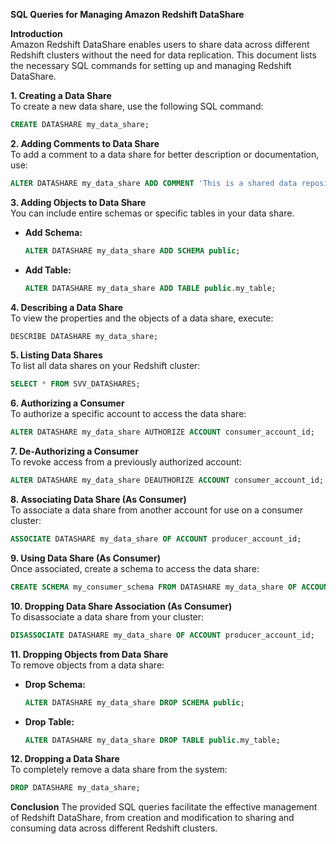 **SQL Queries for Managing Amazon Redshift DataShare**

**Introduction**</br>
Amazon Redshift DataShare enables users to share data across different Redshift clusters without the need for data replication. This document lists the necessary SQL commands for setting up and managing Redshift DataShare.

**1. Creating a Data Share** </br>
To create a new data share, use the following SQL command:

```sql
CREATE DATASHARE my_data_share;
```

**2. Adding Comments to Data Share** </br>
To add a comment to a data share for better description or documentation, use:

```sql
ALTER DATASHARE my_data_share ADD COMMENT 'This is a shared data repository';
```

**3. Adding Objects to Data Share** </br>
You can include entire schemas or specific tables in your data share.

- **Add Schema:**</br>
  ```sql
  ALTER DATASHARE my_data_share ADD SCHEMA public;
  ```
- **Add Table:**
  ```sql
  ALTER DATASHARE my_data_share ADD TABLE public.my_table;
  ```

**4. Describing a Data Share** </br>
To view the properties and the objects of a data share, execute:

```sql
DESCRIBE DATASHARE my_data_share;
```

**5. Listing Data Shares** </br>
To list all data shares on your Redshift cluster:

```sql
SELECT * FROM SVV_DATASHARES;
```

**6. Authorizing a Consumer** </br>
To authorize a specific account to access the data share:

```sql
ALTER DATASHARE my_data_share AUTHORIZE ACCOUNT consumer_account_id;
```

**7. De-Authorizing a Consumer** </br>
To revoke access from a previously authorized account:

```sql
ALTER DATASHARE my_data_share DEAUTHORIZE ACCOUNT consumer_account_id;
```

**8. Associating Data Share (As Consumer)** </br>
To associate a data share from another account for use on a consumer cluster:

```sql
ASSOCIATE DATASHARE my_data_share OF ACCOUNT producer_account_id;
```

**9. Using Data Share (As Consumer)** </br>
Once associated, create a schema to access the data share:

```sql
CREATE SCHEMA my_consumer_schema FROM DATASHARE my_data_share OF ACCOUNT producer_account_id;
```

**10. Dropping Data Share Association (As Consumer)** </br>
To disassociate a data share from your cluster:

```sql
DISASSOCIATE DATASHARE my_data_share OF ACCOUNT producer_account_id;
```

**11. Dropping Objects from Data Share** </br>
To remove objects from a data share:

- **Drop Schema:** </br>
  ```sql
  ALTER DATASHARE my_data_share DROP SCHEMA public;
  ```
- **Drop Table:** </br>
  ```sql
  ALTER DATASHARE my_data_share DROP TABLE public.my_table;
  ```

**12. Dropping a Data Share** </br>
To completely remove a data share from the system:

```sql
DROP DATASHARE my_data_share;
```

**Conclusion**
The provided SQL queries facilitate the effective management of Redshift DataShare, from creation and modification to sharing and consuming data across different Redshift clusters.
